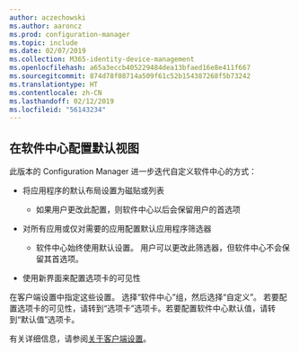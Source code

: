 ```yaml
---
author: aczechowski
ms.author: aaroncz
ms.prod: configuration-manager
ms.topic: include
ms.date: 02/07/2019
ms.collection: M365-identity-device-management
ms.openlocfilehash: a65a3eccb405229484dea13bfaed16e8e411f667
ms.sourcegitcommit: 874d78f08714a509f61c52b154387268f5b73242
ms.translationtype: HT
ms.contentlocale: zh-CN
ms.lasthandoff: 02/12/2019
ms.locfileid: "56143234"
---
```

## <a name="bkmk_swctr"></a> 在软件中心配置默认视图
<!--3612112-->

此版本的 Configuration Manager 进一步迭代自定义软件中心的方式：
 
- 将应用程序的默认布局设置为磁贴或列表  

    - 如果用户更改此配置，则软件中心以后会保留用户的首选项  

- 对所有应用或仅对需要的应用配置默认应用程序筛选器  

    - 软件中心始终使用默认设置。 用户可以更改此筛选器，但软件中心不会保留其首选项。  

- 使用新界面来配置选项卡的可见性  

在客户端设置中指定这些设置。 选择“软件中心”组，然后选择“自定义”。 若要配置选项卡的可见性，请转到“选项卡”选项卡。若要配置软件中心默认值，请转到“默认值”选项卡。 

有关详细信息，请参阅[关于客户端设置](/sccm/core/clients/deploy/about-client-settings#software-center)。


